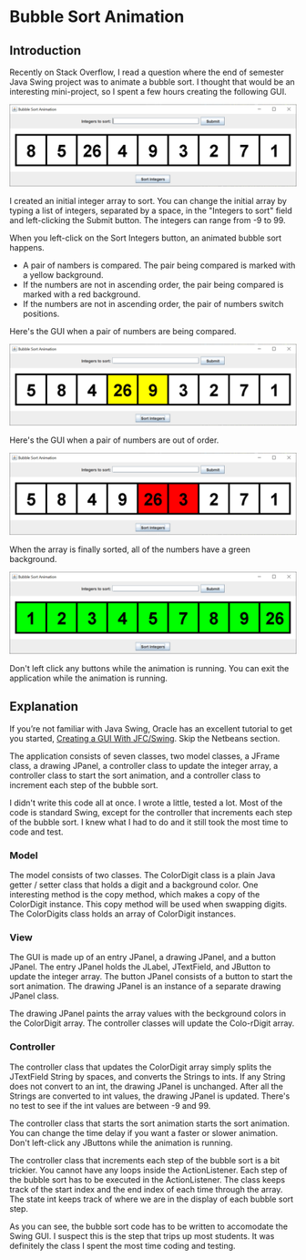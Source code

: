 # Bubble Sort Animation

## Introduction

Recently on Stack Overflow, I read a question where the end of semester Java Swing project was to animate a bubble sort.  I thought that would be an interesting mini-project, so I spent a few hours creating the following GUI.

![Bubble Sort Animation initial GUI](readme-resources/bsa1.png)

I created an initial integer array to sort.  You can change the initial array by typing a list of integers, separated by a space, in the "Integers to sort" field and left-clicking the Submit button.  The integers can range from -9 to 99.

When you left-click on the Sort Integers button, an animated bubble sort happens.

- A pair of nambers is compared.  The pair being compared is marked with a yellow background.
- If the numbers are not in ascending order, the pair being compared is marked with a red background.
- If the numbers are not in ascending order, the pair of numbers switch positions.

Here's the GUI when a pair of numbers are being compared.

![Bubble Sort Animation compared GUI](readme-resources/bsa2.png)

Here's the GUI when a pair of numbers are out of order.

![Bubble Sort Animation switch GUI](readme-resources/bsa3.png)

When the array is finally sorted, all of the numbers have a green background.

![Bubble Sort Animation sorted GUI](readme-resources/bsa4.png)

Don't left click any buttons while the animation is running.  You can exit the application while the animation is running.

## Explanation

If you’re not familiar with Java Swing, Oracle has an excellent tutorial to get you started, [Creating a GUI With JFC/Swing](https://docs.oracle.com/javase/tutorial/uiswing/index.html). Skip the Netbeans section.

The application consists of seven classes, two model classes, a JFrame class, a drawing JPanel, a controller class to update the integer array, a controller class to start the sort animation, and a controller class to increment each step of the bubble sort.

I didn't write this code all at once.  I wrote a little, tested a lot.  Most of the code is standard Swing, except for the controller that increments each step of the bubble sort.  I knew what I had to do and it still took the most time to code and test.

### Model

The model consists of two classes.  The ColorDigit class is a plain Java getter / setter class that holds a digit and a background color.  One interesting method is the copy method, which makes a copy of the ColorDigit instance.  This copy method will be used when swapping digits.  The ColorDigits class holds an array of ColorDigit instances.

### View 

The GUI is made up of an entry JPanel, a drawing JPanel, and a button JPanel.  The entry JPanel holds the JLabel, JTextField, and JButton to update the integer array.  The button JPanel consists of a button to start the sort animation.  The drawing JPanel is an instance of a separate drawing JPanel class.

The drawing JPanel paints the array values with the beckground colors in the ColorDigit array.  The controller classes will update the Colo-rDigit array.

### Controller

The controller class that updates the ColorDigit array simply splits the JTextField String by spaces, and converts the Strings to ints.  If any String does not convert to an int, the drawing JPanel is unchanged.  After all the Strings are converted to int values, the drawing JPanel is updated.  There's no test to see if the int values are between -9 and 99.

The controller class that starts the sort animation starts the sort animation.  You can change the time delay if you want a faster or slower animation.  Don't left-click any JButtons while the animation is running.

The controller class that increments each step of the bubble sort is a bit trickier.  You cannot have any loops inside the ActionListener.  Each step of the bubble sort has to be executed in the ActionListener.  The class keeps track of the start index and the end index of each time through the array.  The state int keeps track of where we are in the display of each bubble sort step.

As you can see, the bubble sort code has to be written to accomodate the Swing GUI.  I suspect this is the step that trips up most students.  It was definitely the class I spent the most time coding and testing.
